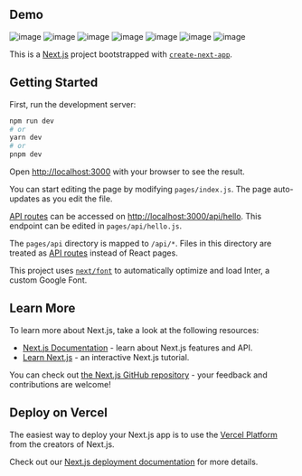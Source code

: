 ## Demo
![image](https://user-images.githubusercontent.com/103516653/227994302-56daaadc-8683-40f7-abcd-0d8c9b25527e.png)
![image](https://user-images.githubusercontent.com/103516653/227994350-24377c70-90e0-4b31-8f69-964e8c0f7144.png)
![image](https://user-images.githubusercontent.com/103516653/227994376-678c7d86-bdd2-4de6-95e3-31db76bb5656.png)
![image](https://user-images.githubusercontent.com/103516653/227994433-6951f570-562f-4e8e-b130-386927ebb499.png)
![image](https://user-images.githubusercontent.com/103516653/227994407-638dc42d-2c0d-4655-9f00-a92ab5ec2477.png)
![image](https://user-images.githubusercontent.com/103516653/227994549-571ae8b9-2ab1-4f4e-a8a4-301d5a5e3635.png)
![image](https://user-images.githubusercontent.com/103516653/227994566-1a163012-575f-4a61-9e45-422420aba469.png)


This is a [Next.js](https://nextjs.org/) project bootstrapped with [`create-next-app`](https://github.com/vercel/next.js/tree/canary/packages/create-next-app).

## Getting Started

First, run the development server:

```bash
npm run dev
# or
yarn dev
# or
pnpm dev
```

Open [http://localhost:3000](http://localhost:3000) with your browser to see the result.

You can start editing the page by modifying `pages/index.js`. The page auto-updates as you edit the file.

[API routes](https://nextjs.org/docs/api-routes/introduction) can be accessed on [http://localhost:3000/api/hello](http://localhost:3000/api/hello). This endpoint can be edited in `pages/api/hello.js`.

The `pages/api` directory is mapped to `/api/*`. Files in this directory are treated as [API routes](https://nextjs.org/docs/api-routes/introduction) instead of React pages.

This project uses [`next/font`](https://nextjs.org/docs/basic-features/font-optimization) to automatically optimize and load Inter, a custom Google Font.

## Learn More

To learn more about Next.js, take a look at the following resources:

- [Next.js Documentation](https://nextjs.org/docs) - learn about Next.js features and API.
- [Learn Next.js](https://nextjs.org/learn) - an interactive Next.js tutorial.

You can check out [the Next.js GitHub repository](https://github.com/vercel/next.js/) - your feedback and contributions are welcome!

## Deploy on Vercel

The easiest way to deploy your Next.js app is to use the [Vercel Platform](https://vercel.com/new?utm_medium=default-template&filter=next.js&utm_source=create-next-app&utm_campaign=create-next-app-readme) from the creators of Next.js.

Check out our [Next.js deployment documentation](https://nextjs.org/docs/deployment) for more details.
